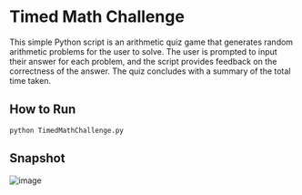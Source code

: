 # Timed Math Challenge

This simple Python script is an arithmetic quiz game that generates random arithmetic problems for the user to solve. The user is prompted to input their answer for each problem, and the script provides feedback on the correctness of the answer. The quiz concludes with a summary of the total time taken.


## How to Run

```
python TimedMathChallenge.py
```

## Snapshot 

![image](https://github.com/kaiwalyani/PythonProjects/assets/116161221/dc5ad24b-cb44-4d60-b148-5751854c8ec3)
